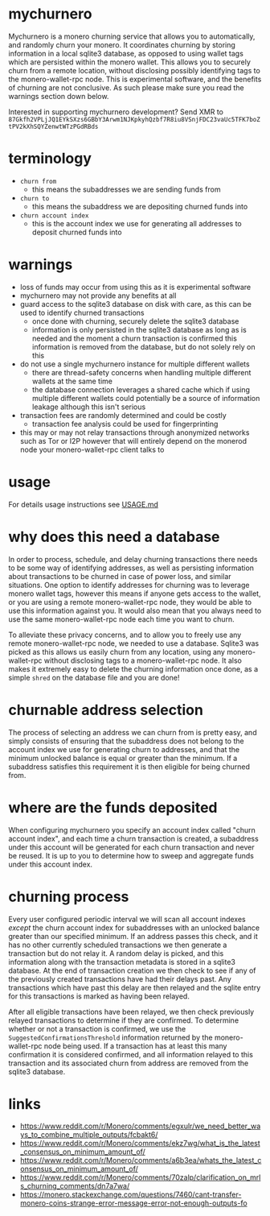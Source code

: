 # mychurnero

Mychurnero is a monero churning service that allows you to automatically, and randomly churn your monero. It coordinates churning by storing information in a local sqlite3 database, as opposed to using wallet tags which are persisted within the monero wallet. This allows you to securely churn from a remote location, without disclosing possibly identifying tags to the monero-wallet-rpc node. This is experimental software, and the benefits of churning are not conclusive. As such please make sure you read the warnings section down below.

Interested in supporting mychurnero development? Send XMR to `87Gkfh2VPLjJQ1EYkSXzs6GBbY3Arwm1NJKpkyhQzbf7R8iu8VSnjFDC23vaUc5TFK7boZtPV2kXhSQYZenwtWTzPGdRBds`

# terminology

* `churn from`
  * this means the subaddresses we are sending funds from
* `churn to`
  * this means the subaddress we are depositing churned funds into
* `churn account index`
  * this is the account index we use for generating all addresses to deposit churned funds into

# warnings

* loss of funds may occur from using this as it is experimental software
* mychurnero may not provide any benefits at all
* guard access to the sqlite3 database on disk with care, as this can be used to identify churned transactions
  * once done with churning, securely delete the sqlite3 database
  * information is only persisted in the sqlite3 database as long as is needed and the moment a churn transaction is confirmed this information is removed from the database, but do not solely rely on this
* do not use a single mychurnero instance for multiple different wallets
  * there are thread-safety concerns when handling multiple different wallets at the same time
  * the database connection leverages a shared cache which if using multiple different wallets could potentially be a source of information leakage although this isn't serious
* transaction fees are randomly determined and could be costly
  * transaction fee analysis could be used for fingerprinting
* this may or may not relay transactions through anonymized networks such as Tor or I2P however that will entirely depend on the monerod node your monero-wallet-rpc client talks to

# usage

For details usage instructions see [USAGE.md](./USAGE.md)

# why does this need a database

In order to process, schedule, and delay churning transactions there needs to be some way of identifying addresses, as well as persisting information about transactions to be churned in case of power loss, and similar situations. One option to identify addresses for churning was to leverage monero wallet tags, however this means if anyone gets access to the wallet, or you are using a remote monero-wallet-rpc node, they would be able to use this information against you. It would also mean that you always need to use the same monero-wallet-rpc node each time you want to churn. 

To alleviate these privacy concerns, and to allow you to freely use any remote monero-wallet-rpc node, we needed to use a database. Sqlite3 was picked as this allows us easily churn from any location, using any monero-wallet-rpc without disclosing tags to a monero-wallet-rpc node. It also makes it extremely easy to delete the churning information once done, as a simple `shred` on the database file and you are done!

# churnable address selection

The process of selecting an address we can churn from is pretty easy, and simply consists of ensuring that the subaddress does not belong to the account index we use for generating churn to addresses, and that the minimum unlocked balance is equal or greater than the minimum. If a subaddress satisfies this requirement it is then eligible for being churned from.

# where are the funds deposited

When configuring mychurnero you specify an account index called "churn account index", and each time a churn transaction is created, a subaddress under this account will be generated for each churn transaction and never be reused. It is up to you to determine how to sweep and aggregate funds under this account index.


# churning process

Every user configured periodic interval we will scan all account indexes *except* the churn account index for subaddresses with an unlocked balance greater than our specified minimum. If an address passes this check, and it has no other currently scheduled transactions we then generate a transaction but do not relay it. A random delay is picked, and this information along with the transaction metadata is stored in a sqlite3 database. At the end of transaction creation we then check to see if any of the previously created transactions have had their delays past. Any transactions which have past this delay are then relayed and the sqlite entry for this transactions is marked as having been relayed. 

After all eligible transactions have been relayed, we then check previously relayed transactions to determine if they are confirmed. To determine whether or not a transaction is confirmed, we use the `SuggestedConfirmationsThreshold` information returned by the monero-wallet-rpc node being used. If a transaction has at least this many confirmation it is considered confirmed, and all information relayed to this transaction and its associated churn from address are removed from the sqlite3 database.


# links

* https://www.reddit.com/r/Monero/comments/egxulr/we_need_better_ways_to_combine_multiple_outputs/fcbakt6/
* https://www.reddit.com/r/Monero/comments/ekz7wg/what_is_the_latest_consensus_on_minimum_amount_of/
* https://www.reddit.com/r/Monero/comments/a6b3ea/whats_the_latest_consensus_on_minimum_amount_of/
* https://www.reddit.com/r/Monero/comments/70zalp/clarification_on_mrls_churning_comments/dn7a7wa/
* https://monero.stackexchange.com/questions/7460/cant-transfer-monero-coins-strange-error-message-error-not-enough-outputs-fo